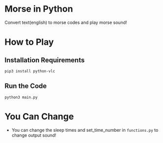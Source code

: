 # Morse in Python

Convert text(english) to morse codes and play morse sound!

#

# How to Play

## Installation Requirements

```
pip3 install python-vlc
```

## Run the Code

```
python3 main.py
```

#

# You Can Change

- You can change the sleep times and set_time_number in `functions.py` to change output sound!
